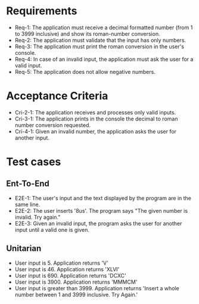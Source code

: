 # Requirements  
* Req-1: The application must receive a decimal formatted number (from 1 to 3999 inclusive) and show its roman-number conversion.
* Req-2: The application must validate that the input has only numbers.
* Req-3: The application must print the roman conversion in the user's console.
* Req-4: In case of an invalid input, the application must ask the user for a valid input.
* Req-5: The application does not allow negative numbers.

# Acceptance Criteria
* Cri-2-1: The application receives and processes only valid inputs.
* Cri-3-1: The application prints in the console the decimal to roman number conversion requested.
* Cri-4-1: Given an invalid number, the application asks the user for another input.

# Test cases

## Ent-To-End
* E2E-1: The user's input and the text displayed by the program are in the same line.
* E2E-2: The user inserts '8us'. The program says "The given number is invalid. Try again."
* E2E-3: Given an invalid input, the program asks the user for another input until a valid one is given.

## Unitarian
* User input is 5. Application returns 'V'
* User input is 46. Application returns 'XLVI'
* User input is 690. Application returns 'DCXC'
* User input is 3900. Application returns 'MMMCM'
* User input is greater than 3999. Application returns 'Insert a whole number between 1 and 3999 inclusive. Try Again.'
